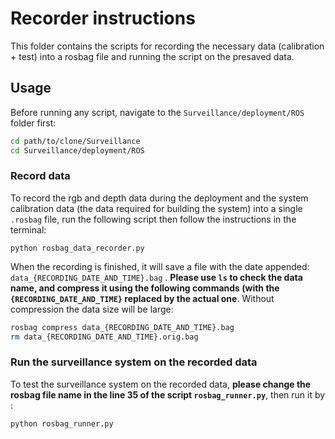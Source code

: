 # Recorder instructions

This folder contains the scripts for recording the necessary data (calibration + test) into a rosbag file and running the script on the presaved data.



## Usage

Before running any script, navigate to the ```Surveillance/deployment/ROS``` folder first:

```bash
cd path/to/clone/Surveillance
cd Surveillance/deployment/ROS
```



###  Record data

To record the rgb and depth data during the deployment and the system calibration data (the data required for building the system) into a single ```.rosbag``` file, run the following script then follow the instructions in the terminal:

```base
python rosbag_data_recorder.py
```



When the recording is finished,  it will save a file with the date appended: ```data_{RECORDING_DATE_AND_TIME}.bag``` . **Please use ```ls``` to check the data name, and compress it using the following commands (with the ```{RECORDING_DATE_AND_TIME}``` replaced by the actual one**. Without compression the data size will be large:

```bash
rosbag compress data_{RECORDING_DATE_AND_TIME}.bag
rm data_{RECORDING_DATE_AND_TIME}.orig.bag
```



### Run the surveillance system on the recorded data

To test the surveillance system on the recorded data, **please change the rosbag file name in the line 35 of the script ```rosbag_runner.py```**, then run it by :

```bash
python rosbag_runner.py
```